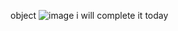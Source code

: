 object 
![image](https://github.com/alaa-abuhani/Mastering-JavaScript-in-20Days/assets/65255601/87320dd9-e304-45b2-9045-64711abfb35a)
 i will complete it today
